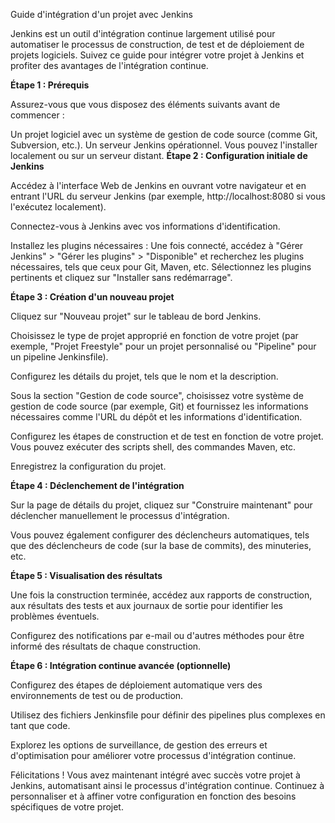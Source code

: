 Guide d'intégration d'un projet avec Jenkins

Jenkins est un outil d'intégration continue largement utilisé pour automatiser le processus de construction, de test et de déploiement de projets logiciels. Suivez ce guide pour intégrer votre projet à Jenkins et profiter des avantages de l'intégration continue.

**Étape 1 : Prérequis**

Assurez-vous que vous disposez des éléments suivants avant de commencer :

Un projet logiciel avec un système de gestion de code source (comme Git, Subversion, etc.).
Un serveur Jenkins opérationnel. Vous pouvez l'installer localement ou sur un serveur distant.
**Étape 2 : Configuration initiale de Jenkins**

Accédez à l'interface Web de Jenkins en ouvrant votre navigateur et en entrant l'URL du serveur Jenkins (par exemple, http://localhost:8080 si vous l'exécutez localement).

Connectez-vous à Jenkins avec vos informations d'identification.

Installez les plugins nécessaires : Une fois connecté, accédez à "Gérer Jenkins" > "Gérer les plugins" > "Disponible" et recherchez les plugins nécessaires, tels que ceux pour Git, Maven, etc. Sélectionnez les plugins pertinents et cliquez sur "Installer sans redémarrage".

**Étape 3 : Création d'un nouveau projet**

Cliquez sur "Nouveau projet" sur le tableau de bord Jenkins.

Choisissez le type de projet approprié en fonction de votre projet (par exemple, "Projet Freestyle" pour un projet personnalisé ou "Pipeline" pour un pipeline Jenkinsfile).

Configurez les détails du projet, tels que le nom et la description.

Sous la section "Gestion de code source", choisissez votre système de gestion de code source (par exemple, Git) et fournissez les informations nécessaires comme l'URL du dépôt et les informations d'identification.

Configurez les étapes de construction et de test en fonction de votre projet. Vous pouvez exécuter des scripts shell, des commandes Maven, etc.

Enregistrez la configuration du projet.

**Étape 4 : Déclenchement de l'intégration**

Sur la page de détails du projet, cliquez sur "Construire maintenant" pour déclencher manuellement le processus d'intégration.

Vous pouvez également configurer des déclencheurs automatiques, tels que des déclencheurs de code (sur la base de commits), des minuteries, etc.

**Étape 5 : Visualisation des résultats**

Une fois la construction terminée, accédez aux rapports de construction, aux résultats des tests et aux journaux de sortie pour identifier les problèmes éventuels.

Configurez des notifications par e-mail ou d'autres méthodes pour être informé des résultats de chaque construction.

**Étape 6 : Intégration continue avancée (optionnelle)**

Configurez des étapes de déploiement automatique vers des environnements de test ou de production.

Utilisez des fichiers Jenkinsfile pour définir des pipelines plus complexes en tant que code.

Explorez les options de surveillance, de gestion des erreurs et d'optimisation pour améliorer votre processus d'intégration continue.

Félicitations ! Vous avez maintenant intégré avec succès votre projet à Jenkins, automatisant ainsi le processus d'intégration continue. Continuez à personnaliser et à affiner votre configuration en fonction des besoins spécifiques de votre projet.
